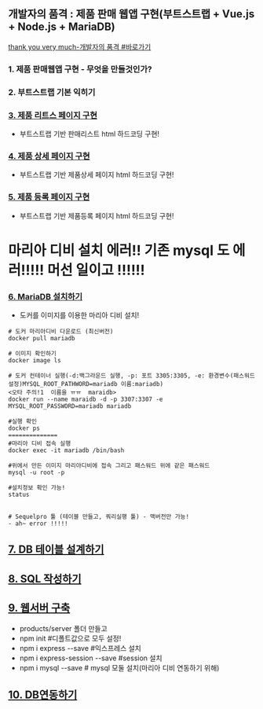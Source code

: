 ## 개발자의 품격 : 제품 판매 웹앱 구현(부트스트랩 + Vue.js + Node.js + MariaDB)
[thank you very much-개발자의 품격 #바로가기](https://www.youtube.com/watch?v=9nDLGbtcn-A&list=PLqbWuGdVBJd38FoWC6IG__QlzBtYoqyfp&index=3)
### 1. 제품 판매웹앱 구현 - 무엇을 만들것인가?

### 2. 부트스트랩 기본 익히기

### [3. 제품 리트스 페이지 구현](https://www.youtube.com/watch?v=9nDLGbtcn-A&list=PLqbWuGdVBJd38FoWC6IG__QlzBtYoqyfp&index=3)
- 부트스트랩 기반 판매리스트 html 하드코딩 구현! 

### [4. 제품 상세 페이지 구현](https://www.youtube.com/watch?v=QcNiaDrp2kQ&list=PLqbWuGdVBJd38FoWC6IG__QlzBtYoqyfp&index=4)
- 부트스트랩 기반 제품상세 페이지 html 하드코딩 구현!

### [5. 제품 등록 페이지 구현](https://www.youtube.com/watch?v=nCuHP7zgELY&list=PLqbWuGdVBJd38FoWC6IG__QlzBtYoqyfp&index=6)
-  부트스트랩 기반 제품등록 페이지 html 하드코딩 구현!


# 마리아 디비 설치 에러!! 기존 mysql 도 에러!!!!! 머선 일이고 !!!!!!
### [6. MariaDB 설치하기](https://www.youtube.com/watch?v=kLdHp6zrPJE&list=PLqbWuGdVBJd38FoWC6IG__QlzBtYoqyfp&index=6)
- 도커를 이미지를 이용한 마리아 디비 설치!
```
# 도커 마리아디비 다운로드 (최신버전)
docker pull mariadb

# 이미지 확인하기
docker image ls

# 도커 컨테이너 실행(-d:백그라운드 실행, -p: 포트 3305:3305, -e: 환경변수(패스워드설정)MYSQL_ROOT_PATHWORD=mariadb 이름:mariadb)
<오타 주의!1  이름을 ㅠㅠ  maraidb>
docker run --name maraidb -d -p 3307:3307 -e MYSQL_ROOT_PASSWORD=mariadb mariadb

#실행 확인
docker ps
==============
#마리아 디비 접속 실행
docker exec -it mariadb /bin/bash

#위에서 만든 이미지 마리아디비에 접속 그리고 패스워드 위에 같은 패스워드
mysql -u root -p

#설치정보 확인 가능!
status 


# Sequelpro 툴 (테이블 만들고, 쿼리실행 툴) - 맥버전만 가능!
- ah~ error !!!!!

```

## [7. DB 테이블 설계하기]()

## [8. SQL 작성하기]()

## [9. 웹서버 구축](https://www.youtube.com/watch?v=odBMChuTGqs&list=PLqbWuGdVBJd38FoWC6IG__QlzBtYoqyfp&index=9)
- products/server 폴더 만들고
- npm init   #디폴트값으로 모두 설정! 
- npm i express --save  #익스프레스 설치
- npm i express-session --save  #session 설치
- npm i mysql --save   # mysql 모둘 설치(마리아 디비 연동하기 위해)
## [10. DB연동하기]()